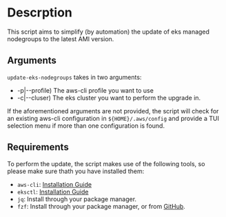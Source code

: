 # Descrption

This script aims to simplify (by automation) the update of eks managed nodegroups to the latest AMI version.

## Arguments

`update-eks-nodegroups` takes in two arguments:

- -p|--profile) The aws-cli profile you want to use
- -c|--cluser) The eks cluster you want to perform the upgrade in.

If the aforementioned arguments are not provided, the script will check for an existing aws-cli configuration
in `${HOME}/.aws/config` and provide a TUI selection menu if more than one configuration is found.

## Requirements

To perform the update, the script makes use of the following tools, so please make sure thath you have installed them:

- `aws-cli`: [Installation Guide](https://docs.aws.amazon.com/cli/latest/userguide/getting-started-install.html)
- `eksctl`: [Installation Guide](https://docs.aws.amazon.com/eks/latest/userguide/eksctl.html)
- `jq`: Install through your package manager.
- `fzf`: Install through your package manager, or from [GitHub](https://github.com/junegunn/fzf).

